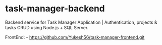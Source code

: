 # task-manager-backend
Backend service for Task Manager Application | Authentication, projects &amp; tasks CRUD using Node.js + SQL Server.


FrontEnd: - https://github.com/Yukesh56/task-manager-frontend.git
